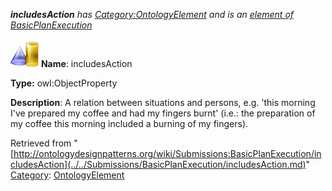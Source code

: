 ___includesAction__ has [Category:OntologyElement](../../Category/OntologyElement.md "Category:OntologyElement") and is an [element of](../../Property/ElementOf.md "Property:ElementOf") [BasicPlanExecution](../../Submissions/BasicPlanExecution.md "Submissions:BasicPlanExecution")_


  




[![ObjectProperty](../../images/thumb/c/c3/ObjectProperty.gif/45px-ObjectProperty.gif)](../../Image/ObjectProperty.gif.md "ObjectProperty")
__Name__: includesAction 


__Type:__ owl:ObjectProperty 


__Description__: A relation between situations and persons, e.g. 'this morning I've prepared my coffee and had my fingers burnt' (i.e.: the preparation of my coffee this morning included a burning of my fingers). 





Retrieved from "[http://ontologydesignpatterns.org/wiki/Submissions:BasicPlanExecution/includesAction](../../Submissions/BasicPlanExecution/includesAction.md)"
 [Category](http://ontologydesignpatterns.org/wiki/Special:Categories "Special:Categories"): [OntologyElement](../../Category/OntologyElement.md "Category:OntologyElement")